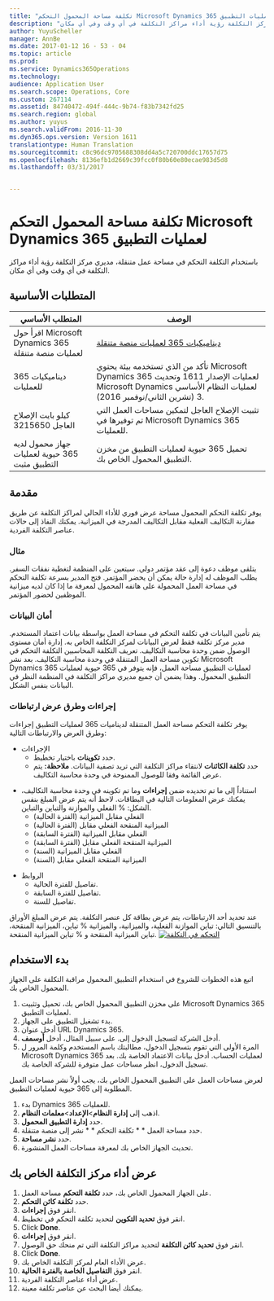 ```yaml
---
title: "تكلفة مساحة المحمول التحكم Microsoft Dynamics 365 لعمليات التطبيق"
description: "باستخدام التكلفة التحكم في مساحة عمل متنقلة، مديري مركز التكلفة رؤية أداء مراكز التكلفة في أي وقت وفي أي مكان."
author: YuyuScheller
manager: AnnBe
ms.date: 2017-01-12 16 - 53 - 04
ms.topic: article
ms.prod: 
ms.service: Dynamics365Operations
ms.technology: 
audience: Application User
ms.search.scope: Operations, Core
ms.custom: 267114
ms.assetid: 84740472-494f-444c-9b74-f83b7342fd25
ms.search.region: global
ms.author: yuyus
ms.search.validFrom: 2016-11-30
ms.dyn365.ops.version: Version 1611
translationtype: Human Translation
ms.sourcegitcommit: c8c96dc9705688308dd4a5c720700ddc17657d75
ms.openlocfilehash: 8136efb1d2669c39fcc0f80b60e80ecae983d5d8
ms.lasthandoff: 03/31/2017


---
```


# <a name="cost-controlling-mobile-workspace-for-microsoft-dynamics-365-for-operations-app"></a>تكلفة مساحة المحمول التحكم Microsoft Dynamics 365 لعمليات التطبيق

باستخدام التكلفة التحكم في مساحة عمل متنقلة، مديري مركز التكلفة رؤية أداء مراكز التكلفة في أي وقت وفي أي مكان. 

<a name="prerequisites"></a>المتطلبات الأساسية
-------------

| المتطلب الأساسي                                                         | ‏‏الوصف                                                                                                                                                                   |
|----------------------------------------------------------------------|-------------------------------------------------------------------------------------------------------------------------------------------------------------------------------|
| اقرأ حول Microsoft Dynamics 365 لعمليات منصة متنقلة | [ديناميكيات 365 لعمليات منصة متنقلة](/dynamics365/operations/dev-itpro/mobile-apps/mobile-platform)                                                              |
| ديناميكيات 365 للعمليات                                          | تأكد من الذي تستخدمه بيئة يحتوي Microsoft Dynamics 365 لعمليات الإصدار 1611 وتحديث Microsoft Dynamics لعمليات النظام الأساسي 3 (تشرين الثاني/نوفمبر 2016). |
| كيلو بايت الإصلاح العاجل 3215650                                                    | تثبيت الإصلاح العاجل لتمكين مساحات العمل التي تم توفيرها في Microsoft Dynamics 365 للعمليات.                                                                       |
| جهاز محمول لديه 365 حيوية لعمليات التطبيق مثبت | تحميل 365 حيوية لعمليات التطبيق من مخزن التطبيق المحمول الخاص بك.                                                                                                      |

## <a name="introduction"></a>مقدمة
يوفر تكلفة التحكم المحمول مساحة عرض فوري للأداء الحالي لمراكز التكلفة عن طريق مقارنة التكاليف الفعلية مقابل التكاليف المدرجة في الميزانية. يمكنك النفاذ إلى حالات عناصر التكلفة الفردية.

### <a name="example"></a>مثال

يتلقى موظف دعوة إلى عقد مؤتمر دولي. سيتعين على المنظمة لتغطية نفقات السفر. يطلب الموظف له إدارة حالة يمكن أن يحضر المؤتمر. فتح المدير بسرعة تكلفة التحكم في مساحة العمل المحمولة على هاتفه المحمول لمعرفة ما إذا كان لديه ميزانية الموظفين لحضور المؤتمر.

### <a name="data-security"></a>أمان البيانات

يتم تأمين البيانات في تكلفة التحكم في مساحة العمل بواسطة بيانات اعتماد المستخدم. مدير مركز تكلفة فقط لعرض البيانات لمركز التكلفة الخاص به. إدارة أمان مستوى الوصول ضمن وحدة محاسبة التكاليف. تعريف التكلفة المحاسبين التكلفة التحكم في تكوين مساحة العمل المتنقلة في وحدة محاسبة التكاليف. بعد نشر Microsoft Dynamics 365 لعمليات التطبيق مساحة العمل، فإنه يتوفر في 365 حيوية لعمليات التطبيق المحمول. وهذا يضمن أن جميع مديري مراكز التكلفة في المنظمة النظر في البيانات بنفس الشكل.

### <a name="actions-views-and-links"></a>إجراءات وطرق عرض ارتباطات

يوفر تكلفة التحكم مساحة العمل المتنقلة لديناميات 365 لعمليات التطبيق إجراءات وطرق العرض والارتباطات التالية:

-   الإجراءات 
    -   حدد **تكوينات** باختيار تخطيط.
    -   حدد **تكلفة الكائنات** لانتقاء مراكز التكلفة التي تريد تصفية البيانات. **ملاحظة:** يتم عرض القائمة وفقا للوصول الممنوحة في وحدة محاسبة التكاليف.

<!-- -->

-   استناداً إلى ما تم تحديده ضمن **إجراءات** وما تم تكوينه في وحدة محاسبة التكاليف، يمكنك عرض المعلومات التالية في البطاقات. لاحظ أنه يتم عرض المبلغ بنفس الشكل: % الفعلي والموازنة والتباين والتباين. 
    -   الفعلي مقابل الميزانية (الفترة الحالية)
    -   الميزانية المنقحة الفعلي مقابل (الفترة الحالية)
    -   الفعلي مقابل الميزانية (الفترة السابقة)
    -   الميزانية المنقحة الفعلي مقابل (الفترة السابقة)
    -   الفعلي مقابل الميزانية (السنة)
    -   الميزانية المنقحة الفعلي مقابل (السنة)

<!-- -->

-   الروابط
    -   تفاصيل للفترة الحالية.
    -   تفاصيل للفترة السابقة.
    -   تفاصيل للسنة.

عند تحديد أحد الارتباطات، يتم عرض بطاقة كل عنصر التكلفة. يتم عرض المبلغ الأوراق بالتنسيق التالي: تباين الموازنة الفعلية، والميزانية، والميزانية % تباين، الميزانية المنقحة، تباين الميزانية المنقحة و % تباين الميزانية المنقحة.  [![التحكم في التكلفة](./media/cost-controlling.png)](./media/cost-controlling.png)

## <a name="get-started"></a>بدء الاستخدام
اتبع هذه الخطوات للشروع في استخدام التطبيق المحمول مراقبة التكلفة على الجهاز المحمول الخاص بك.

1.  على مخزن التطبيق المحمول الخاص بك، تحميل وتثبيت Microsoft Dynamics 365 لعمليات التطبيق.
2.  بدء تشغيل التطبيق على الجهاز.
3.  أدخل عنوان URL Dynamics 365.
4.  أدخل الشركة لتسجيل الدخول إلى. على سبيل المثال، أدخل **أوسمف**.
5.  المرة الأولى التي تقوم بتسجيل الدخول، مطالبتك باسم المستخدم وكلمة المرور ل Microsoft Dynamics 365 لعمليات الحساب. أدخل بيانات الاعتماد الخاصة بك. بعد تسجيل الدخول، انظر مساحات عمل متوفرة للشركة الخاصة بك.

لعرض مساحات العمل على التطبيق المحمول الخاص بك، يجب أولاً نشر مساحات العمل المطلوبة إلى 365 حيوية لعمليات التطبيق.

1.  بدء Dynamics 365 للعمليات.
2.  اذهب إلى **إدارة النظام**&gt;**الإعداد**&gt;**معلمات النظام**.
3.  حدد **إدارة التطبيق المحمول**.
4.  حدد مساحة العمل * * تكلفة التحكم * * نشر إلى منصة متنقلة.
5.  حدد **نشر مساحة**.
6.  تحديث الجهاز الخاص بك لمعرفة مساحات العمل المنشورة.

## <a name="view-the-performance-of-your-cost-center"></a>عرض أداء مركز التكلفة الخاص بك
1.  على الجهاز المحمول الخاص بك، حدد **تكلفة التحكم** مساحة العمل.
2.  حدد **تكلفة كائن التحكم**.
3.  انقر فوق **إجراءات**.
4.  انقر فوق **تحديد التكوين** لتحديد تكلفة التحكم في تخطيط.
5.  Click **Done**.
6.  انقر فوق **إجراءات**.
7.  انقر فوق **تحديد كائن التكلفة** لتحديد مراكز التكلفة التي تم منحك حق الوصول.
8.  Click **Done**.
9.  عرض الأداء العام لمركز التكلفة الخاص بك.
10. انقر فوق **التفاصيل الخاصة بالفترة الحالية**.
11. عرض أداء عناصر التكلفة الفردية.
12. يمكنك أيضا البحث عن عناصر تكلفة معينة.



